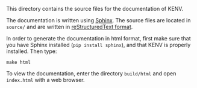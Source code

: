 This directory contains the source files for the documentation of KENV.

The documentation is written using [Sphinx](http://www.sphinx-doc.org/en/stable/). The source files are located in `source/` and are written in [reStructuredText format](http://www.sphinx-doc.org/en/stable/rest.html#rst-primer).

In order to generate the documentation in html format, first make sure
that you have Sphinx installed (`pip install sphinx`), and that KENV
is properly installed. Then type:
```
make html
```

To view the documentation, enter the directory `build/html` and open
`index.html` with a web browser.
